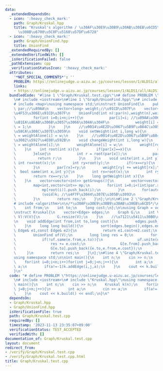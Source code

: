 ```yaml
---
data:
  _extendedDependsOn:
  - icon: ':heavy_check_mark:'
    path: Graph/Kruskal.hpp
    title: "Kruskal's algorithm / \u30AF\u30E9\u30B9\u30AB\u30EB\u6CD5\u306B\u3088\
      \u308B\u6700\u5C0F\u5168\u57DF\u6728"
  - icon: ':heavy_check_mark:'
    path: Graph/UnionFind.hpp
    title: UnionFind
  _extendedRequiredBy: []
  _extendedVerifiedWith: []
  _isVerificationFailed: false
  _pathExtension: cpp
  _verificationStatusIcon: ':heavy_check_mark:'
  attributes:
    '*NOT_SPECIAL_COMMENTS*': ''
    PROBLEM: https://onlinejudge.u-aizu.ac.jp/courses/lesson/1/ALDS1/all/ALDS1_12_A
    links:
    - https://onlinejudge.u-aizu.ac.jp/courses/lesson/1/ALDS1/all/ALDS1_12_A
  bundledCode: "#line 1 \"Graph/Kruskal.test.cpp\"\n# define PROBLEM \"https://onlinejudge.u-aizu.ac.jp/courses/lesson/1/ALDS1/all/ALDS1_12_A\"\
    \n# include <iostream>\n#line 1 \"Graph/UnionFind.hpp\"\n# include <vector>\n\
    # include <map>\nusing namespace std;\n\nstruct UnionFind{\n    public:\n    vector<int>\
    \ par;//\u89AA\n    vector<long> weight;//\u91CD\u307F\n    vector<long> weightAlone;//\u5358\
    \u4F53\u306E\u91CD\u307F\n    UnionFind(int n):par(n),weight(n),weightAlone(n){\n\
    \        for(int i=0;i<n;i++){\n            par[i]=i; //\u89AA\u306F\u81EA\u5206\
    \u81EA\u8EAB\u306B\u3057\u3066\u304A\u304F\n            weight[i] = weightAlone[i]\
    \ = 1;\n        }\n    }\n    //\u9014\u4E2D\u3067\u5B9F\u884C\u3059\u308B\u3068\
    \u58CA\u308C\u307E\u3059\n    void setWeight(int i,long w){\n        weight[i]\
    \ = weightAlone[i] = w;\n    }\n    //\u9014\u4E2D\u3067\u5B9F\u884C\u3057\u3066\
    \u3082\u5927\u4E08\u592B\n    void changeWeight(int i,long w){\n        long pre\
    \ = weightAlone[i];\n        weightAlone[i] = w;\n        weight[root(i)] += w-pre;\n\
    \    }\n    int root(int x){\n        if(par[x]==x){\n            return x;\n\
    \        }else{\n            int r = root(par[x]);\n            par[x]=r;\n  \
    \          return r;\n        }\n    }\n    void unite(int x,int y){\n       \
    \ int rx=root(x);\n        int ry=root(y);\n        if(rx==ry){\n            return;\n\
    \        }\n        par[rx]=ry;\n        weight[ry] += weight[rx];\n    }\n  \
    \  bool same(int x,int y){\n        int rx=root(x);\n        int ry=root(y);\n\
    \        return rx==ry;\n    }\n    long getWeight(int x){\n        return weight[root(x)];\n\
    \    }\n    vector<vector<int>> getGroups(){\n        vector<vector<int>> res;\n\
    \        map<int,vector<int>> mp;\n        for(int i=0;i<(int)par.size();i++){\n\
    \            mp[root(i)].push_back(i);\n        }\n        for(auto&[k,v]:mp){\n\
    \            (void)k; //\u4F7F\u3044\u307E\u305B\u3093\n            res.push_back(v);\n\
    \        }\n        return res;\n    }\n};\n\n\n#line 2 \"Graph/Kruskal.hpp\"\n\
    # include <algorithm>\n\n/*\u30AF\u30E9\u30B9\u30AB\u30EB\u6CD5*/\nstruct Edge{\n\
    \    int from;\n    int to;\n    long cost;\n};\n\nusing Graph = vector<vector<Edge>>;\n\
    \nstruct Kruskal{\n    vector<Edge> edges;\n    Graph G;\n    int V;\n    Kruskal(int\
    \ V):V(V){\n        G.resize(V);\n    }\n    //\u7121\u5411\u30B0\u30E9\u30D5\uFF01\
    \n    void addEdge(int from,int to,long cost){\n        edges.push_back({from,to,cost});\n\
    \    }\n    long long build(){\n        sort(edges.begin(),edges.end(),[](const\
    \ Edge& e1,const Edge& e2){\n            return e1.cost<e2.cost;\n        });\n\
    \        UnionFind uf(V);\n        long long res = 0;\n        for(auto& e:edges){\n\
    \            if(!uf.same(e.from,e.to)){\n                uf.unite(e.from,e.to);\n\
    \                res += e.cost;\n                G[e.from].push_back({e.from,e.to,e.cost});\n\
    \                G[e.to].push_back({e.to,e.from,e.cost});\n            }\n   \
    \     }\n        return res;\n    }\n};\n#line 4 \"Graph/Kruskal.test.cpp\"\n\
    using namespace std;\n\nint main(){\n    int n;\n    cin >> n;\n    Kruskal k(n);\n\
    \    for(int i=0;i<n;i++)for(int j=0;j<n;j++){\n        int a;\n        cin >>\
    \ a;\n        if(a!=-1)k.addEdge(i,j,a);\n    }\n    cout << k.build() << endl;\n\
    }\n"
  code: "# define PROBLEM \"https://onlinejudge.u-aizu.ac.jp/courses/lesson/1/ALDS1/all/ALDS1_12_A\"\
    \n# include <iostream>\n# include \"Kruskal.hpp\"\nusing namespace std;\n\nint\
    \ main(){\n    int n;\n    cin >> n;\n    Kruskal k(n);\n    for(int i=0;i<n;i++)for(int\
    \ j=0;j<n;j++){\n        int a;\n        cin >> a;\n        if(a!=-1)k.addEdge(i,j,a);\n\
    \    }\n    cout << k.build() << endl;\n}\n"
  dependsOn:
  - Graph/Kruskal.hpp
  - Graph/UnionFind.hpp
  isVerificationFile: true
  path: Graph/Kruskal.test.cpp
  requiredBy: []
  timestamp: '2023-11-13 23:35:07+09:00'
  verificationStatus: TEST_ACCEPTED
  verifiedWith: []
documentation_of: Graph/Kruskal.test.cpp
layout: document
redirect_from:
- /verify/Graph/Kruskal.test.cpp
- /verify/Graph/Kruskal.test.cpp.html
title: Graph/Kruskal.test.cpp
---
```

